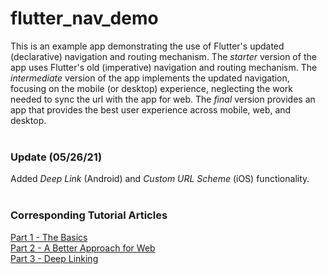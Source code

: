 # flutter_nav_demo

This is an example app demonstrating the use of Flutter's updated (declarative) navigation and routing mechanism. The *starter* version of the app uses Flutter's old (imperative) navigation and routing mechanism. The *intermediate* version of the app implements the updated navigation, focusing on the mobile (or desktop) experience, neglecting the work needed to sync the url with the app for web. The *final* version provides an app that provides the best user experience across mobile, web, and desktop.
</br></br>

### Update (05/26/21)
Added *Deep Link* (Android) and *Custom URL Scheme* (iOS) functionality.
<br/><br/>

### Corresponding Tutorial Articles
[Part 1 - The Basics](https://lp3.medium.com/a-simpler-guide-to-flutter-navigator-2-0-part-i-70623cedc93b)  
[Part 2 - A Better Approach for Web](https://lp3.medium.com/a-simpler-guide-to-flutter-navigator-2-0-part-ii-cf294d9dbe)  
[Part 3 - Deep Linking](https://lp3.medium.com/a-simpler-guide-to-flutter-navigator-2-0-part-iii-800b59975263)
